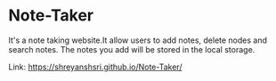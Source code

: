 # Note-Taker

It's a note taking website.It allow users to add notes, delete nodes and search notes. The notes you add will be stored in the local storage.


Link: https://shreyanshsri.github.io/Note-Taker/
